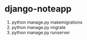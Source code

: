 # django-noteapp

1. python manage.py makemigrations
2. python manage.py migrate
3. python manage.py runserver
